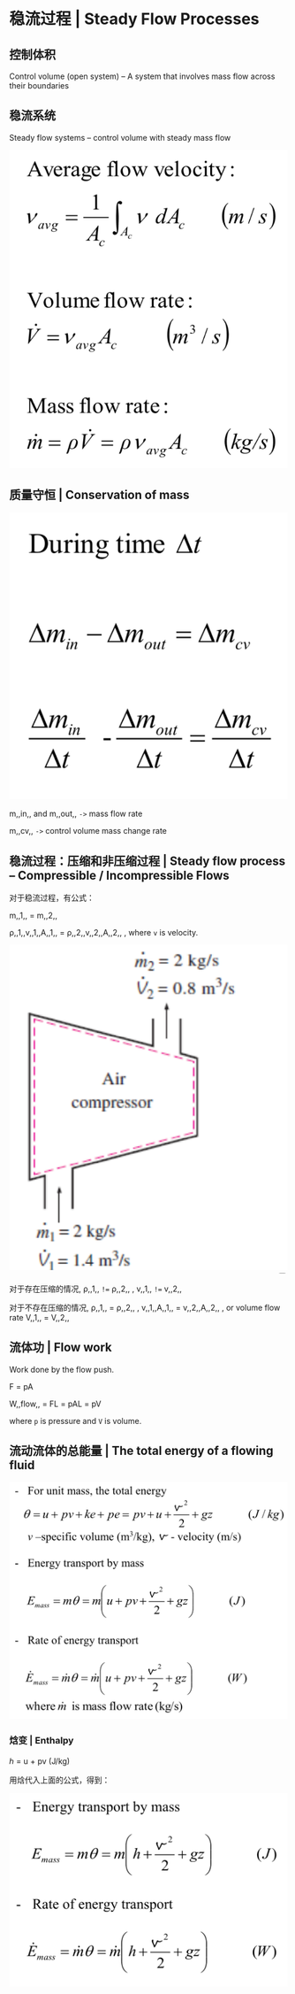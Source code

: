 # 稳流过程 | Steady Flow Processes

## 控制体积

Control volume (open system) – A system that involves mass flow across their boundaries

## 稳流系统

Steady flow systems – control volume with steady mass flow

![流速计算公式](.稳流过程/流速计算公式.png)

## 质量守恒 | Conservation of mass

![质量守恒公式](.稳流过程/质量守恒.png)

m,,in,, and m,,out,, ``->`` mass flow rate

m,,cv,, ``->`` control volume mass change rate

## 稳流过程：压缩和非压缩过程 | Steady flow process – Compressible / Incompressible Flows

对于稳流过程，有公式：

m,,1,, = m,,2,,

&rho;,,1,,v,,1,,A,,1,, = &rho;,,2,,v,,2,,A,,2,, , where ``v`` is velocity.

![质量守恒公式](.稳流过程/稳流过程图例.png)

对于存在压缩的情况, &rho;,,1,, ``!=`` &rho;,,2,, , v,,1,, ``!=`` v,,2,,

对于不存在压缩的情况, &rho;,,1,, = &rho;,,2,, , v,,1,,A,,1,, = v,,2,,A,,2,, , or volume flow rate V,,1,, = V,,2,,

## 流体功 | Flow work

Work done by the flow push.

F = pA

W,,flow,, = FL = pAL = pV

where ``p`` is pressure and ``V`` is volume.

## 流动流体的总能量 | The total energy of a flowing fluid

![流动流体的总能量公式1](.稳流过程/流动流体的总能量公式1.png)

### 焓变 | Enthalpy

ℎ = u + pv (J/kg)

用焓代入上面的公式，得到：

![流动流体的总能量公式2](.稳流过程/流动流体的总能量公式2.png)

